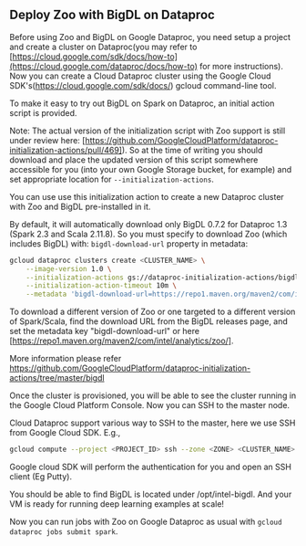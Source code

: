 
## **Deploy Zoo with BigDL on Dataproc**

Before using Zoo and BigDL on Google Dataproc, you need setup a project and create a cluster on Dataproc(you may refer to [https://cloud.google.com/sdk/docs/how-to](https://cloud.google.com/dataproc/docs/how-to) for more instructions). Now you can create a Cloud Dataproc cluster using the Google Cloud SDK's(https://cloud.google.com/sdk/docs/) gcloud command-line tool.

To make it easy to try out BigDL on Spark on Dataproc, an initial action script is provided.

Note:
 The actual version of the initialization script with Zoo support is still under review here: [https://github.com/GoogleCloudPlatform/dataproc-initialization-actions/pull/469]).
 So at the time of writing you should download and place the updated version of this script somewhere accessible for you 
 (into your own Google Storage bucket, for example) and set appropriate location for `--initialization-actions`. 
  
You can use use this initialization action to create a new Dataproc cluster with Zoo and BigDL pre-installed in it.

By default, it will automatically download only BigDL 0.7.2 for Dataproc 1.3 (Spark 2.3 and Scala 2.11.8).
So you must specify to download Zoo (which includes BigDL) with: `bigdl-download-url` property in metadata:

```bash
gcloud dataproc clusters create <CLUSTER_NAME> \
    --image-version 1.0 \
    --initialization-actions gs://dataproc-initialization-actions/bigdl/bigdl.sh \
    --initialization-action-timeout 10m \
    --metadata 'bigdl-download-url=https://repo1.maven.org/maven2/com/intel/analytics/zoo/analytics-zoo-bigdl_0.7.2-spark_2.3.1/0.4.0/analytics-zoo-bigdl_0.7.2-spark_2.3.1-0.4.0-dist-all.zip'
```

To download a different version of Zoo or one targeted to a different version of Spark/Scala, find the download URL from the BigDL releases page, and set the metadata key "bigdl-download-url" 
or here [https://repo1.maven.org/maven2/com/intel/analytics/zoo/].

More information please refer https://github.com/GoogleCloudPlatform/dataproc-initialization-actions/tree/master/bigdl

Once the cluster is provisioned, you will be able to see the cluster running in the Google Cloud Platform Console. Now you can SSH to the master node.

Cloud Dataproc support various way to SSH to the master, here we use SSH from Google Cloud SDK.
E.g.,
```bash
gcloud compute --project <PROJECT_ID> ssh --zone <ZONE> <CLUSTER_NAME>
```
Google cloud SDK will perform the authentication for you and open an SSH client (Eg Putty).

You should be able to find BigDL is located under /opt/intel-bigdl. And your VM is ready for running deep learning examples at scale!

Now you can run jobs with Zoo on Google Dataproc as usual with `gcloud dataproc jobs submit spark`.